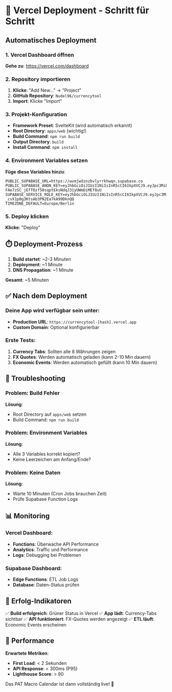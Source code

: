 # 🚀 Vercel Deployment - Schritt für Schritt

## Automatisches Deployment

### 1. Vercel Dashboard öffnen
**Gehe zu**: https://vercel.com/dashboard

### 2. Repository importieren
1. **Klicke**: "Add New..." → "Project"
2. **GitHub Repository**: `Nudel96/currencytool`
3. **Import**: Klicke "Import"

### 3. Projekt-Konfiguration
- **Framework Preset**: SvelteKit (wird automatisch erkannt)
- **Root Directory**: `apps/web` (wichtig!)
- **Build Command**: `npm run build`
- **Output Directory**: `build`
- **Install Command**: `npm install`

### 4. Environment Variables setzen
**Füge diese Variables hinzu**:

```
PUBLIC_SUPABASE_URL=https://wvmjwdznzbvlyrrkhwqn.supabase.co
PUBLIC_SUPABASE_ANON_KEY=eyJhbGciOiJIUzI1NiIsInR5cCI6IkpXVCJ9.eyJpc3MiOiJzdXBhYmFzZSIsInJlZiI6Ind2bWp3ZHpuemJ2bHlycmtod3FuIiwicm9sZSI6ImFub24iLCJpYXQiOjE3NTc1MTE0MDQsImV4cCI6MjA3MzA4NzQwNH0.-FAe7zSC_jEfTOzf50sqptEksNdqJ31yUWmDiMEf8uU
SUPABASE_SERVICE_ROLE_KEY=eyJhbGciOiJIUzI1NiIsInR5cCI6IkpXVCJ9.eyJpc3MiOiJzdXBhYmFzZSIsInJlZiI6Ind2bWp3ZHpuemJ2bHlycmtod3FuIiwicm9sZSI6InNlcnZpY2Vfcm9sZSIsImlhdCI6MTc1NzUxMTQwNCwiZXhwIjoyMDczMDg3NDA0fQ.0C9Uv57Yd_Us-_cvX1p0g3KtsAb3PN2Ea7kA99DknQQ
TIMEZONE_DEFAULT=Europe/Berlin
```

### 5. Deploy klicken
**Klicke**: "Deploy"

## ⏱️ Deployment-Prozess

1. **Build startet**: ~2-3 Minuten
2. **Deployment**: ~1 Minute
3. **DNS Propagation**: ~1 Minute

**Gesamt**: ~5 Minuten

## ✅ Nach dem Deployment

### Deine App wird verfügbar sein unter:
- **Production URL**: `https://currencytool-[hash].vercel.app`
- **Custom Domain**: Optional konfigurierbar

### Erste Tests:
1. **Currency Tabs**: Sollten alle 8 Währungen zeigen
2. **FX Quotes**: Werden automatisch geladen (kann 2-10 Min dauern)
3. **Economic Events**: Werden automatisch gefüllt (kann 10 Min dauern)

## 🔧 Troubleshooting

### Problem: Build Fehler
**Lösung**: 
- Root Directory auf `apps/web` setzen
- Build Command: `npm run build`

### Problem: Environment Variables
**Lösung**:
- Alle 3 Variables korrekt kopiert?
- Keine Leerzeichen am Anfang/Ende?

### Problem: Keine Daten
**Lösung**:
- Warte 10 Minuten (Cron Jobs brauchen Zeit)
- Prüfe Supabase Function Logs

## 📊 Monitoring

### Vercel Dashboard:
- **Functions**: Überwache API Performance
- **Analytics**: Traffic und Performance
- **Logs**: Debugging bei Problemen

### Supabase Dashboard:
- **Edge Functions**: ETL Job Logs
- **Database**: Daten-Status prüfen

## 🎯 Erfolg-Indikatoren

✅ **Build erfolgreich**: Grüner Status in Vercel
✅ **App lädt**: Currency-Tabs sichtbar
✅ **API funktioniert**: FX-Quotes werden angezeigt
✅ **ETL läuft**: Economic Events erscheinen

## 🚀 Performance

**Erwartete Metriken**:
- **First Load**: < 2 Sekunden
- **API Response**: < 300ms (P95)
- **Lighthouse Score**: > 90

Das PAT Macro Calendar ist dann vollständig live! 🎉
